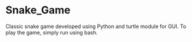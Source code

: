 # Snake_Game
 Classic snake game developed using Python and turtle module for GUI. To play the game, simply run <python main.py> using bash.
